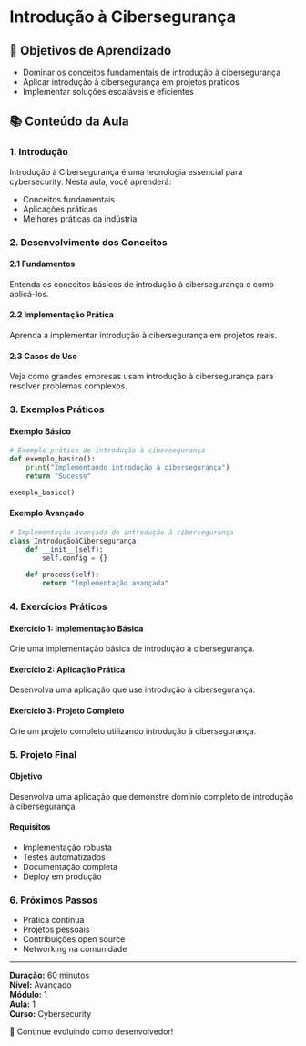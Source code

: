 # Introdução à Cibersegurança

## 🎯 Objetivos de Aprendizado
- Dominar os conceitos fundamentais de introdução à cibersegurança
- Aplicar introdução à cibersegurança em projetos práticos
- Implementar soluções escaláveis e eficientes

## 📚 Conteúdo da Aula

### 1. Introdução
Introdução à Cibersegurança é uma tecnologia essencial para cybersecurity. Nesta aula, você aprenderá:

- Conceitos fundamentais
- Aplicações práticas
- Melhores práticas da indústria

### 2. Desenvolvimento dos Conceitos

#### 2.1 Fundamentos
Entenda os conceitos básicos de introdução à cibersegurança e como aplicá-los.

#### 2.2 Implementação Prática
Aprenda a implementar introdução à cibersegurança em projetos reais.

#### 2.3 Casos de Uso
Veja como grandes empresas usam introdução à cibersegurança para resolver problemas complexos.

### 3. Exemplos Práticos

#### Exemplo Básico
```python
# Exemplo prático de introdução à cibersegurança
def exemplo_basico():
    print("Implementando introdução à cibersegurança")
    return "Sucesso"

exemplo_basico()
```

#### Exemplo Avançado
```python
# Implementação avançada de introdução à cibersegurança
class IntroduçãoàCibersegurança:
    def __init__(self):
        self.config = {}
    
    def process(self):
        return "Implementação avançada"
```

### 4. Exercícios Práticos

#### Exercício 1: Implementação Básica
Crie uma implementação básica de introdução à cibersegurança.

#### Exercício 2: Aplicação Prática
Desenvolva uma aplicação que use introdução à cibersegurança.

#### Exercício 3: Projeto Completo
Crie um projeto completo utilizando introdução à cibersegurança.

### 5. Projeto Final

#### Objetivo
Desenvolva uma aplicação que demonstre domínio completo de introdução à cibersegurança.

#### Requisitos
- Implementação robusta
- Testes automatizados
- Documentação completa
- Deploy em produção

### 6. Próximos Passos

- Prática contínua
- Projetos pessoais
- Contribuições open source
- Networking na comunidade

---

**Duração:** 60 minutos  
**Nível:** Avançado  
**Módulo:** 1  
**Aula:** 1  
**Curso:** Cybersecurity

🎉 Continue evoluindo como desenvolvedor!
